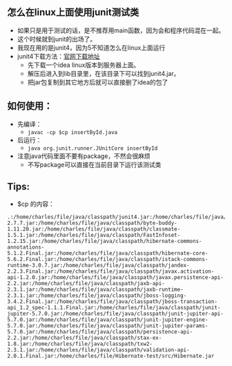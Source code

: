 ## 怎么在linux上面使用junit测试类
* 如果只是用于测试的话，是不推荐用main函数，因为会和程序代码混在一起。
* 这个时候就到junit的出场了。
* 我现在用的是junit4，因为5不知道怎么在linux上面运行
* junit4下载方法：[官网下载地址](https://www.jetbrains.com/idea/download/#section=linux)
  * 先下载一个idea linux版本到服务器上面。
  * 解压后进入到lib目录里，在该目录下可以找到junit4.jar。
  * 把jar包复制到其它地方后就可以直接删了idea的包了
## 如何使用：
* 先编译：
  * `javac -cp $cp insertById.java`
* 后运行：
  * `java org.junit.runner.JUnitCore insertById`
* 注意java代码里面不要有package，不然会很麻烦
  * 不写package可以直接在当前目录下运行该测试类
## Tips:
* $cp 的内容：
```
.:/home/charles/file/java/classpath/junit4.jar:/home/charles/file/java/classpath/junit.jar:/home/charles/file/java/classpath/antlr-2.7.7.jar:/home/charles/file/java/classpath/byte-buddy-1.11.20.jar:/home/charles/file/java/classpath/classmate-1.5.1.jar:/home/charles/file/java/classpath/FastInfoset-1.2.15.jar:/home/charles/file/java/classpath/hibernate-commons-annotations-5.1.2.Final.jar:/home/charles/file/java/classpath/hibernate-core-5.6.2.Final.jar:/home/charles/file/java/classpath/istack-commons-runtime-3.0.7.jar:/home/charles/file/java/classpath/jandex-2.2.3.Final.jar:/home/charles/file/java/classpath/javax.activation-api-1.2.0.jar:/home/charles/file/java/classpath/javax.persistence-api-2.2.jar:/home/charles/file/java/classpath/jaxb-api-2.3.1.jar:/home/charles/file/java/classpath/jaxb-runtime-2.3.1.jar:/home/charles/file/java/classpath/jboss-logging-3.4.2.Final.jar:/home/charles/file/java/classpath/jboss-transaction-api_1.2_spec-1.1.1.Final.jar:/home/charles/file/java/classpath/junit-jupiter-5.7.0.jar:/home/charles/file/java/classpath/junit-jupiter-api-5.7.0.jar:/home/charles/file/java/classpath/junit-jupiter-engine-5.7.0.jar:/home/charles/file/java/classpath/junit-jupiter-params-5.7.0.jar:/home/charles/file/java/classpath/persistence-api-2.2.jar:/home/charles/file/java/classpath/stax-ex-1.8.jar:/home/charles/file/java/classpath/txw2-2.3.1.jar:/home/charles/file/java/classpath/validation-api-2.0.1.Final.jar:/home/charles/file/Hibernate-test/src/Hibernate.jar
```
